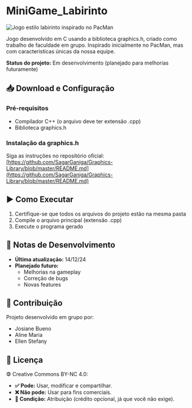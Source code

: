 # MiniGame_Labirinto

![Jogo estilo labirinto inspirado no PacMan](minigame_labirinto.jpg)

Jogo desenvolvido em C usando a biblioteca graphics.h, criado como trabalho de faculdade em grupo. Inspirado inicialmente no PacMan, mas com características únicas da nossa equipe.

**Status do projeto:** Em desenvolvimento (planejado para melhorias futuramente)

## 📥 Download e Configuração

### Pré-requisitos
- Compilador C++ (o arquivo deve ter extensão .cpp)
- Biblioteca graphics.h

### Instalação da graphics.h
Siga as instruções no repositório oficial:
[https://github.com/SagarGaniga/Graphics-Library/blob/master/README.md](https://github.com/SagarGaniga/Graphics-Library/blob/master/README.md)

## ▶️ Como Executar
1. Certifique-se que todos os arquivos do projeto estão na mesma pasta
2. Compile o arquivo principal (extensão .cpp)
3. Execute o programa gerado

## 📝 Notas de Desenvolvimento
- **Última atualização:** 14/12/24
- **Planejado futuro:**
  - Melhorias na gameplay
  - Correção de bugs
  - Novas features

## 👥 Contribuição
Projeto desenvolvido em grupo por:
- Josiane Bueno
- Aline Maria
- Ellen Stefany

## 📃 Licença  
🄯 Creative Commons BY-NC 4.0:  
- **✅ Pode:** Usar, modificar e compartilhar.  
- **❌ Não pode:** Usar para fins comerciais.  
- **📝 Condição:** Atribuição (crédito opcional, já que você não exige).  
